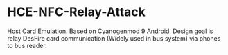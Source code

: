 HCE-NFC-Relay-Attack
====================

Host Card Emulation. Based on Cyanogenmod 9 Android. Design goal is relay DesFire card communication (Widely used in bus system) via phones to bus reader.
